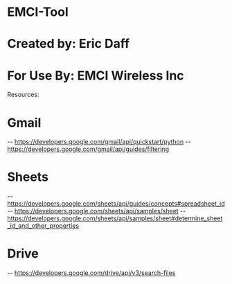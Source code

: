 # EMCI-Tool
# Created by: Eric Daff
# For Use By: EMCI Wireless Inc

Resources:

# Gmail
-- https://developers.google.com/gmail/api/quickstart/python
-- https://developers.google.com/gmail/api/guides/filtering

# Sheets
-- https://developers.google.com/sheets/api/guides/concepts#spreadsheet_id
-- https://developers.google.com/sheets/api/samples/sheet
-- https://developers.google.com/sheets/api/samples/sheet#determine_sheet_id_and_other_properties

# Drive
-- https://developers.google.com/drive/api/v3/search-files